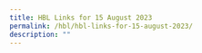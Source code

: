 ```yaml
---
title: HBL Links for 15 August 2023
permalink: /hbl/hbl-links-for-15-august-2023/
description: ""
---
```

